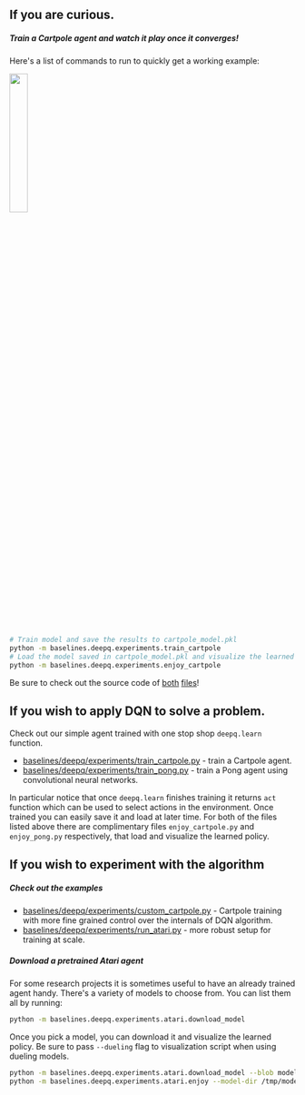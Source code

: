 ## If you are curious.

##### Train a Cartpole agent and watch it play once it converges!

Here's a list of commands to run to quickly get a working example:

<img src="../../data/cartpole.gif" width="25%" />


```bash
# Train model and save the results to cartpole_model.pkl
python -m baselines.deepq.experiments.train_cartpole
# Load the model saved in cartpole_model.pkl and visualize the learned policy
python -m baselines.deepq.experiments.enjoy_cartpole
```


Be sure to check out the source code of [both](experiments/train_cartpole.py) [files](experiments/enjoy_cartpole.py)!

## If you wish to apply DQN to solve a problem.

Check out our simple agent trained with one stop shop `deepq.learn` function. 

- [baselines/deepq/experiments/train_cartpole.py](experiments/train_cartpole.py) - train a Cartpole agent.
- [baselines/deepq/experiments/train_pong.py](experiments/train_pong.py) - train a Pong agent using convolutional neural networks.

In particular notice that once `deepq.learn` finishes training it returns `act` function which can be used to select actions in the environment. Once trained you can easily save it and load at later time. For both of the files listed above there are complimentary files `enjoy_cartpole.py` and `enjoy_pong.py` respectively, that load and visualize the learned policy.

## If you wish to experiment with the algorithm

##### Check out the examples


- [baselines/deepq/experiments/custom_cartpole.py](experiments/custom_cartpole.py) - Cartpole training with more fine grained control over the internals of DQN algorithm.
- [baselines/deepq/experiments/run_atari.py](experiments/run_atari.py) - more robust setup for training at scale.


##### Download a pretrained Atari agent

For some research projects it is sometimes useful to have an already trained agent handy. There's a variety of models to choose from. You can list them all by running:

```bash
python -m baselines.deepq.experiments.atari.download_model
```

Once you pick a model, you can download it and visualize the learned policy. Be sure to pass `--dueling` flag to visualization script when using dueling models.

```bash
python -m baselines.deepq.experiments.atari.download_model --blob model-atari-duel-pong-1 --model-dir /tmp/models
python -m baselines.deepq.experiments.atari.enjoy --model-dir /tmp/models/model-atari-duel-pong-1 --env Pong --dueling

```
